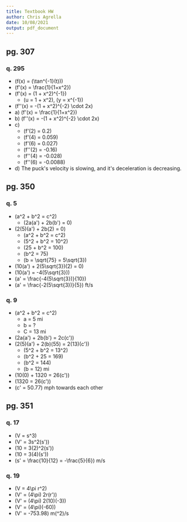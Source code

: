 ```yaml
---
title: Textbook HW
author: Chris Agrella
date: 10/08/2021
output: pdf_document
---
```


## pg. 307

### q. 295

- \(f(x) = (\tan^{-1}(t))\)
- \(f'(x) = \frac{1}{1+x^2}\)
- \(f'(x) = (1 + x^2)^{-1}\)
  - \(u = 1 + x^2\), \(y = x^{-1}\)
- \(f''(x) = -(1 + x^2)^{-2} \cdot 2x\)
- a) \(f'(x) = \frac{1}{1+x^2}\)
- b) \(f''(x) = -(1 + x^2)^{-2} \cdot 2x\)
- c)
  - \(f'(2) = 0.2\)
  - \(f'(4) = 0.059\)
  - \(f'(6) = 0.027\)
  - \(f''(2) = -0.16\)
  - \(f''(4) = -0.028\)
  - \(f''(6) = -0.0088\)
- d) The puck's velocity is slowing, and it's deceleration is decreasing.

## pg. 350

### q. 5

- \(a^2 + b^2 = c^2\)
  - \(2a(a') + 2b(b') = 0\)
- \(2(5)(a') + 2b(2) = 0\)
  - \(a^2 + b^2 = c^2\)
  - \(5^2 + b^2 = 10^2\)
  - \(25 + b^2 = 100\)
  - \(b^2 = 75\)
  - \(b = \sqrt{75} = 5\sqrt{3}\)
- \(10(a') + 2(5\sqrt{3})(2) = 0\)
- \(10(a') = -4(5\sqrt{3})\)  
- \(a' = \frac{-4(5\sqrt{3})}{10}\)
- \(a' = \frac{-2(5\sqrt{3})}{5}\) ft/s

### q. 9

- \(a^2 + b^2 = c^2\)
  - a = 5 mi
  - b = ?
  - C = 13 mi
- \(2a(a') + 2b(b') = 2c(c')\)
- \(2(5)(a') + 2(b)(55) = 2(13)(c')\)
  - \(5^2 + b^2 = 13^2\)
  - \(b^2 + 25 = 169\)
  - \(b^2 = 144\)
  - \(b = 12\) mi
- \(10(0) + 1320 = 26(c')\)
- \(1320 = 26(c')\)
- \(c' = 50.77\) mph towards each other

## pg. 351

### q. 17

- \(V = s^3\)
- \(V' = 3s^2(s')\)
- \(10 = 3(2)^2(s')\)
- \(10 = 3(4)(s')\)
- \(s' = \frac{10}{12} = -\frac{5}{6}\) m/s

### q. 19

- \(V = 4\pi r^2\)
- \(V' = (4\pi) 2r(r')\)
- \(V' = (4\pi) 2(10)(-3)\)
- \(V' = (4\pi)(-60)\)
- \(V' = -753.98\) m\(^2\)/s
